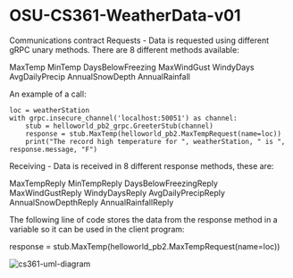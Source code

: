 # OSU-CS361-WeatherData-v01

Communications contract
Requests - Data is requested using different gRPC unary methods. There are 8 different methods available:

MaxTemp
MinTemp
DaysBelowFreezing
MaxWindGust
WindyDays
AvgDailyPrecip
AnnualSnowDepth
AnnualRainfall

An example of a call:

    loc = weatherStation
    with grpc.insecure_channel('localhost:50051') as channel:
        stub = helloworld_pb2_grpc.GreeterStub(channel)
        response = stub.MaxTemp(helloworld_pb2.MaxTempRequest(name=loc))
        print("The record high temperature for ", weatherStation, " is ", response.message, "F")

Receiving - Data is received in 8 different response methods, these are:

MaxTempReply
MinTempReply
DaysBelowFreezingReply
MaxWindGustReply
WindyDaysReply
AvgDailyPrecipReply
AnnualSnowDepthReply
AnnualRainfallReply

The following line of code stores the data from the response method in a variable so it can be used in the client program:

 response = stub.MaxTemp(helloworld_pb2.MaxTempRequest(name=loc))



![cs361-uml-diagram](https://user-images.githubusercontent.com/29556835/218222175-d4ccd431-8e33-4b93-9c74-2bd56a7e5dae.jpg)

